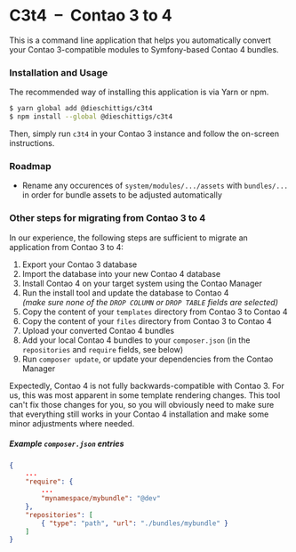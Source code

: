# C3t4&ensp;&ndash;&ensp;Contao 3 to 4

This is a command line application that helps you automatically convert your Contao 3-compatible modules to Symfony-based Contao 4 bundles.

### Installation and Usage
The recommended way of installing this application is via Yarn or npm.
```sh
$ yarn global add @dieschittigs/c3t4
$ npm install --global @dieschittigs/c3t4
```

Then, simply run `c3t4` in your Contao 3 instance and follow the on-screen instructions.

### Roadmap
- Rename any occurences of `system/modules/.../assets` with `bundles/...` in order for bundle assets to be adjusted automatically

### Other steps for migrating from Contao 3 to 4
In our experience, the following steps are sufficient to migrate an application from Contao 3 to 4:
1. Export your Contao 3 database
2. Import the database into your new Contao 4 database
3. Install Contao 4 on your target system using the Contao Manager
4. Run the install tool and update the database to Contao 4  
  _(make sure none of the `DROP COLUMN` or `DROP TABLE` fields are selected)_
5. Copy the content of your `templates` directory from Contao 3 to Contao 4
6. Copy the content of your `files` directory from Contao 3 to Contao 4
7. Upload your converted Contao 4 bundles
8. Add your local Contao 4 bundles to your `composer.json` (in the `repositories` and `require` fields, see below)
9. Run `composer update`, or update your dependencies from the Contao Manager

Expectedly, Contao 4 is not fully backwards-compatible with Contao 3. For us, this was most apparent in some template rendering changes. This tool can't fix those changes for you, so you will obviously need to make sure that everything still works in your Contao 4 installation and make some minor adjustments where needed.

##### Example `composer.json` entries
```json
{
    ...
    "require": {
        ...
        "mynamespace/mybundle": "@dev"
    },
    "repositories": [
        { "type": "path", "url": "./bundles/mybundle" }
    ]
}
```
